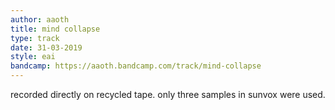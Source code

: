```yaml
---
author: aaoth
title: mind collapse
type: track
date: 31-03-2019
style: eai
bandcamp: https://aaoth.bandcamp.com/track/mind-collapse
---
```


recorded directly on recycled tape. only three samples in sunvox were used.
